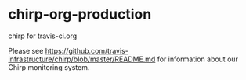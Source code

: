 # chirp-org-production
chirp for travis-ci.org

Please see https://github.com/travis-infrastructure/chirp/blob/master/README.md for information about our Chirp monitoring system.

